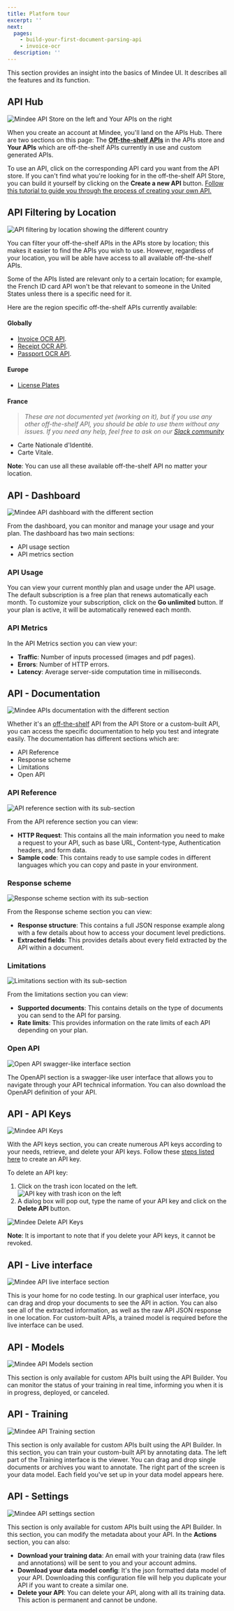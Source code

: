 ```yaml
---
title: Platform tour
excerpt: ''
next:
  pages:
    - build-your-first-document-parsing-api
    - invoice-ocr
  description: ''
---
```


This section provides an insight into the basics of Mindee UI. It describes all the features and its function.

## API Hub
![Mindee API Store on the left and Your APIs on the right](https://files.readme.io/6345e3a-api-hub-page.png "API hub")

When you create an account at Mindee, you'll land on the APIs Hub. There are two sections on this page: The [**Off-the-shelf APIs**](https://developers.mindee.com/docs/what-is-off-the-shelf-api) in the APIs store and **Your APIs** which are off-the-shelf APIs currently in use and custom generated APIs.

To use an API, click on the corresponding API card you want from the API store. If you can't find what you're looking for in the off-the-shelf API Store, you can build it yourself by clicking on the **Create a new API** button. [Follow this tutorial to guide you through the process of creating your own API.](https://developers.mindee.com/docs/build-your-first-document-parsing-api)

## API Filtering by Location
![API filtering by location showing the different country](https://files.readme.io/72a17c0-Screenshot_2021-11-22_at_23.54.56.png "API filter")

You can filter your off-the-shelf APIs in the APIs store by location; this makes it easier to find the APIs you wish to use. However, regardless of your location, you will be able have access to all available off-the-shelf APIs.

Some of the APIs listed are relevant only to a certain location; for example, the French ID card API won't be that relevant to someone in the United States unless there is a specific need for it.

Here are the region specific off-the-shelf APIs currently available:

#### Globally
- [Invoice OCR API](https://developers.mindee.com/docs/invoice-ocr).
- [Receipt OCR API](https://developers.mindee.com/docs/receipt-ocr).
- [Passport OCR API](https://developers.mindee.com/docs/passport-ocr). 
#### Europe
- [License Plates](https://blog.mindee.com/extending-license-plate-extraction/)

#### France
> _These are not documented yet (working on it), but if you use any other off-the-shelf API, you should be able to use them without any issues. If you need any help, feel free to ask on our [Slack community](https://slack.mindee.com)_
- Carte Nationale d'Identité.
- Carte Vitale.

**Note**: You can use all these available off-the-shelf API no matter your location.

## API - Dashboard
![Mindee API dashboard with the different section](https://files.readme.io/24d3e27-2.1.jpg "dashboard")
 
From the dashboard, you can monitor and manage your usage and your plan. The dashboard has two main sections: 
- API usage section
- API metrics section

### API Usage
You can view your current monthly plan and usage under the API usage. The default subscription is a free plan that renews automatically each month. To customize your subscription, click on the **Go unlimited** button. If your plan is active, it will be automatically renewed each month.

### API Metrics
In the API Metrics section you can view your:
- **Traffic**: Number of inputs processed (images and pdf pages).
- **Errors**: Number of HTTP errors.
- **Latency**: Average server-side computation time in milliseconds.

## API - Documentation
![Mindee APIs documentation with the different section](https://files.readme.io/fae4a9a-2.2.jpg "documentation")

Whether it's an [off-the-shelf](https://developers.mindee.com/docs/what-is-off-the-shelf-api) API from the API Store or a custom-built API, you can access the specific documentation to help you test and integrate easily. The documentation has different sections which are: 
- API Reference
- Response scheme
- Limitations
- Open API

### API Reference
![API reference section with its sub-section](https://files.readme.io/c0af70e-2.3.jpg "api reference")

From the API reference section you can view: 
- **HTTP Request**: This contains all the main information you need to make a request to your API, such as base URL, Content-type, Authentication headers, and form data.
- **Sample code**: This contains ready to use sample codes in different languages which you can copy and paste in your environment.

### Response scheme
![Response scheme section with its sub-section](https://files.readme.io/ff186fd-2.4.jpg "response scheme")

From the Response scheme section you can view: 
- **Response structure**: This contains a full JSON response example along with a few details about how to access your document level predictions.
- **Extracted fields**: This provides details about every field extracted by the API within a document.

### Limitations
![Limitations section with its sub-section](https://files.readme.io/5883fa9-2.5.jpg "limitation")

From the limitations section you can view: 
- **Supported documents**: This contains details on the type of documents you can send to the API for parsing.
- **Rate limits**: This provides information on the rate limits of each API depending on your plan.

### Open API
![Open API swagger-like interface section](https://files.readme.io/fc315f7-2.6.jpg "open api")

The OpenAPI section is a swagger-like user interface that allows you to navigate through your API technical information. You can also download the OpenAPI definition of your API.

## API -  API Keys
![Mindee API Keys](https://files.readme.io/706254b-2.7.jpg "api keys")

With the API keys section, you can create numerous API keys according to your needs, retrieve, and delete your API keys. Follow these [steps listed here](https://developers.mindee.com/docs/make-your-first-request#create-an-api-key) to create an API key. 

To delete an API key:
1. Click on the trash icon located on the left.
![API key with trash icon on the left](https://files.readme.io/7a51fcd-created-api.png)
2. A dialog box will pop out, type the name of your API key and click on the **Delete API** button.

![Mindee Delete API Keys](https://files.readme.io/0499e65-delete-api-key.png "api keys")

**Note**: It is important to note that if you delete your API keys, it cannot be revoked. 

## API - Live interface
![Mindee API live interface section](https://files.readme.io/7595d34-liveInterface.png "live interface")

This is your home for no code testing. In our graphical user interface, you can drag and drop your documents to see the API in action. You can also see all of the extracted information, as well as the raw API JSON response in one location. For custom-built APIs, a trained model is required before the live interface can be used.

## API - Models
![Mindee API Models section](https://files.readme.io/602f837-unnamed_1.png "api model")
    
This section is only available for custom APIs built using the API Builder. You can monitor the status of your training in real time, informing you when it is in progress, deployed, or canceled.

## API - Training
![Mindee API Training section](https://files.readme.io/1e9120c-2.9.jpg "api training")

This section is only available for custom APIs built using the API Builder. In this section, you can train your custom-built API by annotating data. The left part of the Training interface is the viewer. You can drag and drop single documents or archives you want to annotate.  The right part of the screen is your data model. Each field you've set up in your data model appears here.

## API - Settings
![Mindee API settings section](https://files.readme.io/fd7eec6-2.10.jpg "api setting")

This section is only available for custom APIs built using the API Builder. In this section, you can modify the metadata about your API. In the **Actions** section, you can also:

- **Download your training data**: An email with your training data (raw files and annotations) will be sent to you and your account admins.
- **Download your data model config**: It's the json formatted data model of your API. Downloading this configuration file will help you duplicate your API if you want to create a similar one.
- **Delete your API**: You can delete your API, along with all its training data. This action is permanent and cannot be undone.

